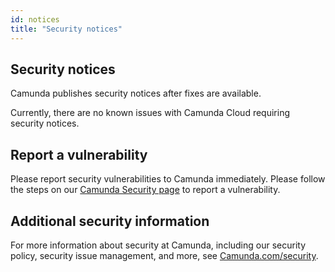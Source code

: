 ```yaml
---
id: notices
title: "Security notices"
---
```


## Security notices

Camunda publishes security notices after fixes are available.

Currently, there are no known issues with Camunda Cloud requiring security notices.

## Report a vulnerability

Please report security vulnerabilities to Camunda immediately. Please follow the steps on our [Camunda Security page](https://camunda.com/security#report-a-vulnerability) to report a vulnerability. 

## Additional security information

For more information about security at Camunda, including our security policy, security issue management, and more, see [Camunda.com/security](https://camunda.com/security).